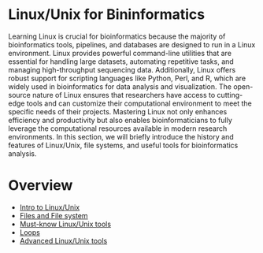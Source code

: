 # Linux/Unix for Bininformatics
Learning Linux is crucial for bioinformatics because the majority of bioinformatics tools, pipelines, and databases are designed to run in a Linux environment. Linux provides powerful command-line utilities that are essential for handling large datasets, automating repetitive tasks, and managing high-throughput sequencing data. Additionally, Linux offers robust support for scripting languages like Python, Perl, and R, which are widely used in bioinformatics for data analysis and visualization. The open-source nature of Linux ensures that researchers have access to cutting-edge tools and can customize their computational environment to meet the specific needs of their projects. Mastering Linux not only enhances efficiency and productivity but also enables bioinformaticians to fully leverage the computational resources available in modern research environments.
In this section, we will briefly introduce the history and features of Linux/Unix, file systems, and useful tools for bioinformatics analysis. 

# Overview
- [Intro to Linux/Unix](01_what_is_linux.md)
- [Files and File system](02_files.md)
- [Must-know Linux/Unix tools](03_basictools.md)
- [Loops](04_loops.md)
- [Advanced Linux/Unix tools](05_advanced_tools.md)
